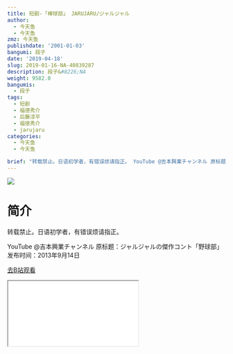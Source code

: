 ```yaml
---
title: 短剧-「棒球部」 JARUJARU/ジャルジャル
author:
  - 今天鱼
  - 今天鱼
zmz: 今天鱼
publishdate: '2001-01-03'
bangumi: 段子
date: '2019-04-18'
slug: 2019-01-16-NA-40839287
description: 段子&#8226;NA
weight: 9582.0
bangumis:
  - 段子
tags:
  - 短剧
  - 福德秀介
  - 后藤淳平
  - 福徳秀介
  - jarujaru
categories:
  - 今天鱼
  - 今天鱼

brief: "转载禁止。日语初学者，有错误烦请指正。 YouTube @吉本興業チャンネル 原标题：ジャルジャルの傑作コント「野球部」 发布时间：2013年9月14日"
---
```

![](https://i.imgur.com/IlP1HEX.jpg)
# 简介  
转载禁止。日语初学者，有错误烦请指正。

YouTube @吉本興業チャンネル
原标题：ジャルジャルの傑作コント「野球部」
发布时间：2013年9月14日  

[去B站观看](https://www.bilibili.com/video/av40839287/)
<div class ="resp-container"><iframe class="testiframe" src="//player.bilibili.com/player.html?aid=40839287"", scrolling="no", allowfullscreen="true" > </iframe></div> 
